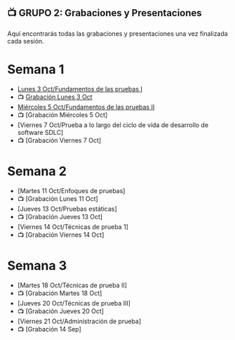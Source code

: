 ## 📺 GRUPO 2: Grabaciones y Presentaciones 
Aquí encontrarás todas las grabaciones y presentaciones una vez finalizada cada sesión.

# Semana 1
- [Lunes 3 Oct/Fundamentos de las pruebas I](https://drive.google.com/file/d/1bC9yh2Yrm0KsEDHJkv7v-xoHbwC63y_D/view?usp=sharing)
- 📺 [Grabación Lunes 3 Oct](https://drive.google.com/file/d/1V1Nn_bMjIYdxHQLRAfshcbgVA9wPUPJu/view?usp=sharing)
- [Miércoles 5 Oct/Fundamentos de las pruebas II](https://drive.google.com/file/d/1WLhHxBzzf3e7JOwiYNy1Bh757l_BQq97/view?usp=sharing)
- 📺 [Grabación Miércoles 5 Oct]
- [Viernes 7 Oct/Prueba a lo largo del ciclo de vida de desarrollo de software SDLC]
- 📺 [Grabación Viernes 7 Oct]

# Semana 2
- [Martes 11 Oct/Enfoques de pruebas]
- 📺 [Grabación Lunes 11 Oct]
- [Jueves 13 Oct/Pruebas estáticas]
- 📺 [Grabación Jueves 13 Oct]
- [Viernes 14 Oct/Técnicas de prueba 1]
- 📺 [Grabación Viernes 14 Oct]

# Semana 3
- [Martes 18 Oct/Técnicas de prueba II]
- 📺 [Grabación Martes 18 Oct]
- [Jueves 20 Oct/Técnicas de prueba III]
- 📺 [Grabación Jueves 20 Oct]
- [Viernes 21 Oct/Administración de prueba]
- 📺 [Grabación 14 Sep]
